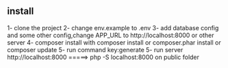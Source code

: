 ## install

1- clone the project
2- change env.example to .env
3- add database config and some other config,change APP_URL to http://localhost:8000 or other server
4- composer install with composer install or composer.phar install or composer update
5- run command key:generate
5- run server http://localhost:8000 =====> php -S localhost:8000 on public folder